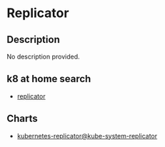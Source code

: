 # Replicator

## Description

No description provided.

## k8 at home search

- [replicator](https://nanne.dev/k8s-at-home-search/#/replicator)

## Charts

- [kubernetes-replicator@kube-system-replicator](https://helm.mittwald.de/)

